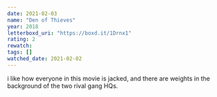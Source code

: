 ```yaml
---
date: 2021-02-03
name: "Den of Thieves"
year: 2018
letterboxd_uri: "https://boxd.it/1Drnx1"
rating: 2
rewatch: 
tags: []
watched_date: 2021-02-02
---
```


i like how everyone in this movie is jacked, and there are weights in the background of the two rival gang HQs.

